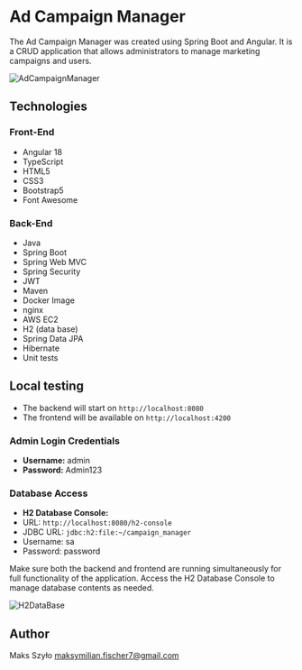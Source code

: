 # Ad Campaign Manager

The Ad Campaign Manager was created using Spring Boot and Angular. It is a CRUD application that allows administrators to manage marketing campaigns and users.

![AdCampaignManager](https://github.com/f1scher7/ad-campaign-manager/assets/115926717/be7de1e5-fc17-4952-9026-4a43fe8cadd5)

## Technologies

### Front-End
- Angular 18
- TypeScript
- HTML5
- CSS3
- Bootstrap5
- Font Awesome

### Back-End
- Java
- Spring Boot
- Spring Web MVC
- Spring Security
- JWT
- Maven
- Docker Image
- nginx
- AWS EC2
- H2 (data base)
- Spring Data JPA
- Hibernate
- Unit tests
  
## Local testing

- The backend will start on `http://localhost:8080`
- The frontend will be available on `http://localhost:4200`

### Admin Login Credentials

- **Username:** admin
- **Password:** Admin123

### Database Access

- **H2 Database Console:**
- URL: `http://localhost:8080/h2-console`
- JDBC URL: `jdbc:h2:file:~/campaign_manager`
- Username: sa
- Password: password

Make sure both the backend and frontend are running simultaneously for full functionality of the application. Access the H2 Database Console to manage database contents as needed.

![H2DataBase](https://github.com/f1scher7/ad-campaign-manager/assets/115926717/c6794c63-cf80-4993-ad9f-176b93dcea27)

## Author

Maks Szyło maksymilian.fischer7@gmail.com

